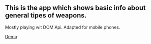 ## This is the app which shows basic info about general tipes of weapons.

Mostly playing wit DOM Api.
Adapted for mobile phones.

[Demo](https://temu4.github.io/weapons-explorer/)
